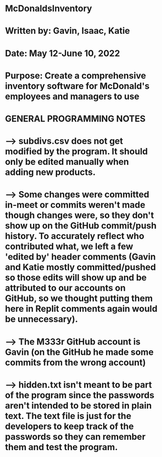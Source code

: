 # McDonaldsInventory

# Written by: Gavin, Isaac, Katie

# Date: May 12-June 10, 2022

# Purpose: Create a comprehensive inventory software for McDonald's employees and managers to use

# GENERAL PROGRAMMING NOTES

# --> subdivs.csv does not get modified by the program. It should only be edited manually when adding new products.

# --> Some changes were committed in-meet or commits weren't made though changes were, so they don't show up on the GitHub commit/push history. To accurately reflect who contributed what, we left a few 'edited by' header comments (Gavin and Katie mostly committed/pushed so those edits will show up and be attributed to our accounts on GitHub, so we thought putting them here in Replit comments again would be unnecessary).

# --> The M333r GitHub account is Gavin (on the GitHub he made some commits from the wrong account)

# --> hidden.txt isn't meant to be part of the program since the passwords aren't intended to be stored in plain text. The text file is just for the developers to keep track of the passwords so they can remember them and test the program.